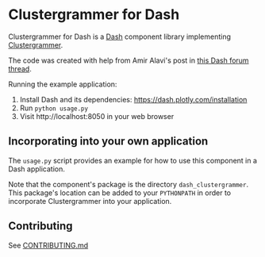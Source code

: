 # Clustergrammer for Dash

Clustergrammer for Dash is a [Dash](https://dash.plotly.com/) component library implementing [Clustergrammer](https://www.nature.com/articles/sdata2017151).

The code was created with help from Amir Alavi's post in [this Dash forum thread](https://community.plotly.com/t/using-external-js-libraries-in-custom-dash-component/11653/11).

Running the example application:
1. Install Dash and its dependencies: https://dash.plotly.com/installation
2. Run `python usage.py`
3. Visit http://localhost:8050 in your web browser

## Incorporating into your own application

The ``usage.py`` script provides an example for how to use this component in a Dash application.

Note that the component's package is the directory ``dash_clustergrammer``. This package's location can be added to your ``PYTHONPATH`` in order to incorporate Clustergrammer into your application.

## Contributing

See [CONTRIBUTING.md](./CONTRIBUTING.md)



